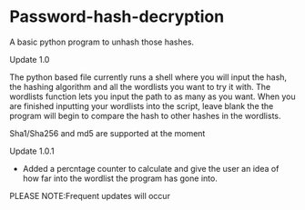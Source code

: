 # Password-hash-decryption
A basic python program to unhash those hashes.

Update 1.0

The python based file currently runs a shell where you will input the hash, the hashing algorithm and all the wordlists you want to try it with.
The wordlists function lets you input the path to as many as you want.
When you are finished inputting your wordlists into the script, leave blank the the program will begin to compare the hash to other hashes in the wordlists.

Sha1/Sha256 and md5 are supported at the moment

Update 1.0.1

- Added a percntage counter to calculate and give the user an idea of how far into the wordlist the program has gone into.

PLEASE NOTE:Frequent updates will occur

